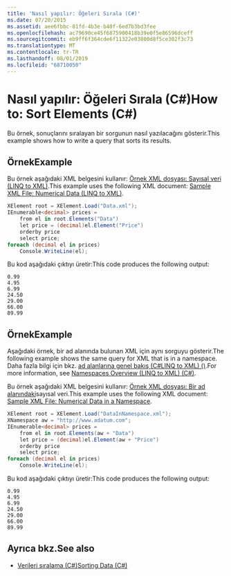 ```yaml
---
title: 'Nasıl yapılır: Öğeleri Sırala (C#)'
ms.date: 07/20/2015
ms.assetid: aee6fbbc-81fd-4b3e-b40f-6ed7b3bd3fee
ms.openlocfilehash: ac79690ce45f6875900418b39e0f5e86596dceff
ms.sourcegitcommit: eb9ff6f364cde6f11322e03800d8f5ce302f3c73
ms.translationtype: MT
ms.contentlocale: tr-TR
ms.lasthandoff: 08/01/2019
ms.locfileid: "68710050"
---
```

# <a name="how-to-sort-elements-c"></a><span data-ttu-id="58a41-102">Nasıl yapılır: Öğeleri Sırala (C#)</span><span class="sxs-lookup"><span data-stu-id="58a41-102">How to: Sort Elements (C#)</span></span>
<span data-ttu-id="58a41-103">Bu örnek, sonuçlarını sıralayan bir sorgunun nasıl yazılacağını gösterir.</span><span class="sxs-lookup"><span data-stu-id="58a41-103">This example shows how to write a query that sorts its results.</span></span>  
  
## <a name="example"></a><span data-ttu-id="58a41-104">Örnek</span><span class="sxs-lookup"><span data-stu-id="58a41-104">Example</span></span>  
 <span data-ttu-id="58a41-105">Bu örnek aşağıdaki XML belgesini kullanır: [Örnek XML dosyası: Sayısal veri (LINQ to XML)](../../../../csharp/programming-guide/concepts/linq/sample-xml-file-numerical-data-linq-to-xml.md).</span><span class="sxs-lookup"><span data-stu-id="58a41-105">This example uses the following XML document: [Sample XML File: Numerical Data (LINQ to XML)](../../../../csharp/programming-guide/concepts/linq/sample-xml-file-numerical-data-linq-to-xml.md).</span></span>  
  
```csharp  
XElement root = XElement.Load("Data.xml");  
IEnumerable<decimal> prices =  
    from el in root.Elements("Data")  
    let price = (decimal)el.Element("Price")  
    orderby price  
    select price;  
foreach (decimal el in prices)  
    Console.WriteLine(el);  
```  
  
 <span data-ttu-id="58a41-106">Bu kod aşağıdaki çıktıyı üretir:</span><span class="sxs-lookup"><span data-stu-id="58a41-106">This code produces the following output:</span></span>  
  
```  
0.99  
4.95  
6.99  
24.50  
29.00  
66.00  
89.99  
```  
  
## <a name="example"></a><span data-ttu-id="58a41-107">Örnek</span><span class="sxs-lookup"><span data-stu-id="58a41-107">Example</span></span>  
 <span data-ttu-id="58a41-108">Aşağıdaki örnek, bir ad alanında bulunan XML için aynı sorguyu gösterir.</span><span class="sxs-lookup"><span data-stu-id="58a41-108">The following example shows the same query for XML that is in a namespace.</span></span> <span data-ttu-id="58a41-109">Daha fazla bilgi için bkz. [ad alanlarına genel bakış (C#LINQ to XML) ()](namespaces-overview-linq-to-xml.md).</span><span class="sxs-lookup"><span data-stu-id="58a41-109">For more information, see [Namespaces Overview (LINQ to XML) (C#)](namespaces-overview-linq-to-xml.md).</span></span>  
  
 <span data-ttu-id="58a41-110">Bu örnek aşağıdaki XML belgesini kullanır: [Örnek XML dosyası: Bir ad alanındaki](../../../../csharp/programming-guide/concepts/linq/sample-xml-file-numerical-data-in-a-namespace.md)sayısal veri.</span><span class="sxs-lookup"><span data-stu-id="58a41-110">This example uses the following XML document: [Sample XML File: Numerical Data in a Namespace](../../../../csharp/programming-guide/concepts/linq/sample-xml-file-numerical-data-in-a-namespace.md).</span></span>  
  
```csharp  
XElement root = XElement.Load("DataInNamespace.xml");  
XNamespace aw = "http://www.adatum.com";  
IEnumerable<decimal> prices =  
    from el in root.Elements(aw + "Data")  
    let price = (decimal)el.Element(aw + "Price")  
    orderby price  
    select price;  
foreach (decimal el in prices)  
    Console.WriteLine(el);  
```  
  
 <span data-ttu-id="58a41-111">Bu kod aşağıdaki çıktıyı üretir:</span><span class="sxs-lookup"><span data-stu-id="58a41-111">This code produces the following output:</span></span>  
  
```  
0.99  
4.95  
6.99  
24.50  
29.00  
66.00  
89.99  
```  
  
## <a name="see-also"></a><span data-ttu-id="58a41-112">Ayrıca bkz.</span><span class="sxs-lookup"><span data-stu-id="58a41-112">See also</span></span>

- [<span data-ttu-id="58a41-113">Verileri sıralama (C#)</span><span class="sxs-lookup"><span data-stu-id="58a41-113">Sorting Data (C#)</span></span>](../../../../csharp/programming-guide/concepts/linq/sorting-data.md)
